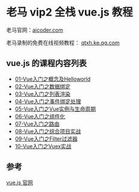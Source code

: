 # 老马 vip2 全栈 vue.js 教程

老马官网：[aicoder.com](http://aicoder.com)

老马录制的免费在线视频教程： [qtxh.ke.qq.com](http://qtxh.ke.qq.com/)

## vue.js 的课程内容列表

- [01-Vue入门之概念及Helloworld](/pages/vue/01-Vue入门之概念及Helloworld.md)
- [02-Vue入门之数据绑定](/pages/vue/02-Vue入门之数据绑定.md)
- [03-Vue入门之列表渲染](/pages/vue/03-Vue入门之列表渲染.md)
- [04-Vue入门之事件绑定处理](/pages/vue/04-Vue入门之事件绑定处理.md)
- [05-Vue入门之Vue实例与生命周期](/pages/vue/05-Vue入门之Vue实例与生命周期.md)
- [06-Vue入门之组件化](/pages/vue/06-Vue入门之组件化.md)
- [07-Vue入门之路由](/pages/vue/07-Vue入门之路由.md)
- [08-Vue入门之综合项目实战](/pages/vue/08-Vue入门之综合项目实战.md)
- [09-Vue入门之Filter过滤器](/pages/vue/09-Vue入门之Filter过滤器.md)
- [10-Vue入门之Vuex实战](/pages/vue/10-Vue入门之Vuex实战.md)

## 参考

[vue.js 官网](https://cn.vuejs.org/index.html)
